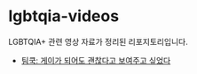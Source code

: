 # lgbtqia-videos
LGBTQIA+ 관련 영상 자료가 정리된 리포지토리입니다.

- [팀쿡: 게이가 되어도 괜찮다고 보여주고 싶었다](./interviews/wanted_to_show_kids_it_is_ok_to_be_gay.md)